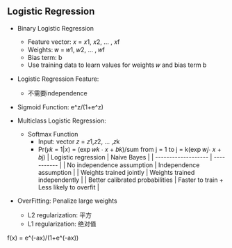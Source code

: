 ## Logistic Regression ##
* Binary Logistic Regression 
    * Feature vector: 𝑥 = 𝑥1, 𝑥2, … , 𝑥f
    * Weights: 𝑤 = 𝑤1, 𝑤2, … , 𝑤f
    * Bias term: b
    * Use training data to learn values for weights 𝑤 and bias term b
* Logistic Regression Feature:
    * 不需要independence
* Sigmoid Function: e^z/(1+e^z)
* Multiclass Logistic Regression: 
    * Softmax Function
        * Input: vector 𝑧 = 𝑧1,𝑧2, … ,𝑧k
        * Pr(𝑦𝑘 = 1|𝑥) = (exp 𝑤𝑘 ⋅ 𝑥 + 𝑏𝑘)/sum from j = 1 to j = k(exp 𝑤𝑗⋅ 𝑥 + 𝑏j)
| Logistic regression | Naive Bayes |
| ------------------- | ----------- |
| No independence assumption | Independence assumption |
| Weights trained jointly | Weights trained independently |
| Better calibrated probabilities | Faster to train + Less likely to overfit |

* OverFitting: Penalize large weights 
    * L2 regularization: 平方
    * L1 regularization: 绝对值


f(x) = e^(-ax)/(1+e^(-ax))
